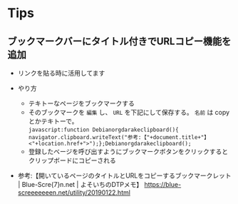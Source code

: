 # Tips

## ブックマークバーにタイトル付きでURLコピー機能を追加  

- リンクを貼る時に活用してます  
  
- やり方
  - テキトーなページをブックマークする  
  - そのブックマークを `編集` し、 `URL` を下記にして保存する。 `名前` は copy とかテキトーで。  
  ```javascript:function Debianorgdarakeclipboard(){    navigator.clipboard.writeText("参考:【"+document.title+"】 <"+location.href+">");};Debianorgdarakeclipboard();```  
  - 登録したベージを呼び出すようにブックマークボタンをクリックするとクリップボードにコピーされる
- 参考:【開いているページのタイトルとURLをコピーするブックマークレット | Blue-Scre{7}n.net | よそいちのDTPメモ】 https://blue-screeeeeeen.net/utility/20190122.html 